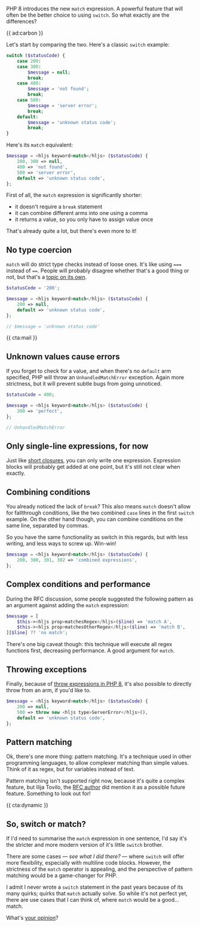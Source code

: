 PHP 8 introduces the new `match` expression. A powerful feature that will often be the better choice to using `switch`. So what exactly are the differences?

{{ ad:carbon }}

Let's start by comparing the two. Here's a classic `switch` example:

```php
switch ($statusCode) {
    case 200:
    case 300:
        $message = null;
        break;
    case 400:
        $message = 'not found';
        break;
    case 500:
        $message = 'server error';
        break;
    default:
        $message = 'unknown status code';
        break;
}
```

Here's its `match` equivalent:

```php
$message = <hljs keyword>match</hljs> ($statusCode) {
    200, 300 => null,
    400 => 'not found',
    500 => 'server error',
    default => 'unknown status code',
};
```

First of all, the `match` expression is significantly shorter:

- it doesn't require a `break` statement
- it can combine different arms into one using a comma
- it returns a value, so you only have to assign value once

That's already quite a lot, but there's even more to it!

## No type coercion

`match` will do strict type checks instead of loose ones. It's like using `===` instead of `==`.
People will probably disagree whether that's a good thing or not, but that's a [topic on its own](/blog/tests-and-types).

```php
$statusCode = '200';

$message = <hljs keyword>match</hljs> ($statusCode) {
    200 => null,
    default => 'unknown status code',
};

// $message = 'unknown status code'
```

{{ cta:mail }}

## Unknown values cause errors

If you forget to check for a value, and when there's no `default` arm specified, PHP will throw an `UnhandledMatchError` exception. Again more strictness, but it will prevent subtle bugs from going unnoticed.  

```php
$statusCode = 400;

$message = <hljs keyword>match</hljs> ($statusCode) {
    200 => 'perfect',
};

// UnhandledMatchError
```

## Only single-line expressions, for now

Just like [short closures](/blog/short-closures-in-php), you can only write one expression. Expression blocks will probably get added at one point, but it's still not clear when exactly.

## Combining conditions

You already noticed the lack of `break`? This also means `match` doesn't allow for fallthrough conditions, like the two combined `case` lines in the first `switch` example. On the other hand though, you can combine conditions on the same line, separated by commas.

So you have the same functionality as switch in this regards, but with less writing, and less ways to screw up. Win-win!

```php
$message = <hljs keyword>match</hljs> ($statusCode) {
    200, 300, 301, 302 => 'combined expressions',
};
```

## Complex conditions and performance

During the RFC discussion, some people suggested the following pattern as an argument against adding the `match` expression:

```php
$message = [
    $this-><hljs prop>matchesRegex</hljs>($line) => 'match A',
    $this-><hljs prop>matchesOtherRegex</hljs>($line) => 'match B',
][$line] ?? 'no match';
```

There's one big caveat though: this technique will execute all regex functions first, decreasing performance. A good argument for `match`.

## Throwing exceptions

Finally, because of [throw expressions in PHP 8](/blog/new-in-php-8#throw-expression-rfc), it's also possible to directly throw from an arm, if you'd like to.

```php
$message = <hljs keyword>match</hljs> ($statusCode) {
    200 => null,
    500 => throw new <hljs type>ServerError</hljs>(),
    default => 'unknown status code',
};
```

## Pattern matching

Ok, there's one more thing: pattern matching. It's a technique used in other programming languages, to allow complexer matching than simple values. Think of it as regex, but for variables instead of text.

Pattern matching isn't supported right now, because it's quite a complex feature, but Ilija Tovilo, the [RFC author](*https://wiki.php.net/rfc/match_expression_v2) did mention it as a possible future feature. Something to look out for!

{{ cta:dynamic }}

## So, switch or match?

If I'd need to summarise the `match` expression in one sentence, I'd say it's the stricter and more modern version of it's little `switch` brother.

There are some cases — _see what I did there?_ — where `switch` will offer more flexibility, especially with multiline code blocks. However, the strictness of the `match` operator is appealing, and the perspective of pattern matching would be a game-changer for PHP.

I admit I never wrote a `switch` statement in the past years because of its many quirks; quirks that `match` actually solve. So while it's not perfect yet, there are use cases that I can think of, where `match` would be a good… match.

What's [your opinion](*https://twitter.com/brendt_gd)?
